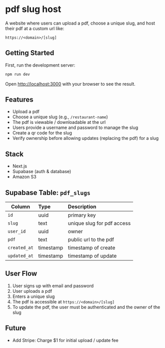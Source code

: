 # pdf slug host

A website where users can upload a pdf, choose a unique slug, and host their pdf at a custom url like:

`https://<domain>/[slug]`

## Getting Started

First, run the development server:

```bash
npm run dev
```

Open [http://localhost:3000](http://localhost:3000) with your browser to see the result.

## Features

- Upload a pdf
- Choose a unique slug (e.g., `/restaurant-name`)
- The pdf is viewable / downloadable at the url
- Users provide a username and password to manage the slug
- Create a qr code for the slug
- Verify ownership before allowing updates (replacing the pdf) for a slug

## Stack

- Next.js
- Supabase (auth & database)
- Amazon S3

## Supabase Table: `pdf_slugs`

| Column          | Type      | Description                       |
|-----------------|:----------|:----------------------------------|
| `id`            | uuid      | primary key                      |
| `slug`          | text      | unique slug for pdf access       |
| `user_id`       | uuid      | owner                            |
| `pdf`           | text      | public url to the pdf            |
| `created_at`    | timestamp | timestamp of create              |
| `updated_at`    | timestamp | timestamp of update              |

## User Flow

1. User signs up with email and password
2. User uploads a pdf
3. Enters a unique slug
4. The pdf is accessible at `https://<domain>/[slug]`
5. To update the pdf, the user must be authenticated and the owner of the slug

## Future 

- Add Stripe: Charge $1 for initial upload / update fee

